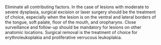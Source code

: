Eliminate all contributing factors. In the case of lesions with moderate to severe dysplasia, surgical excision or laser surgery should be the treatment of choice, especially when the lesion is on the ventral and lateral borders of the tongue, soft palate, floor of the mouth, and oropharynx. Close surveillance and follow-up should be mandatory for lesions on other anatomic locations. Surgical removal is the treatment of choice for erythroleukoplakia and proliferative verrucous leukoplakia.